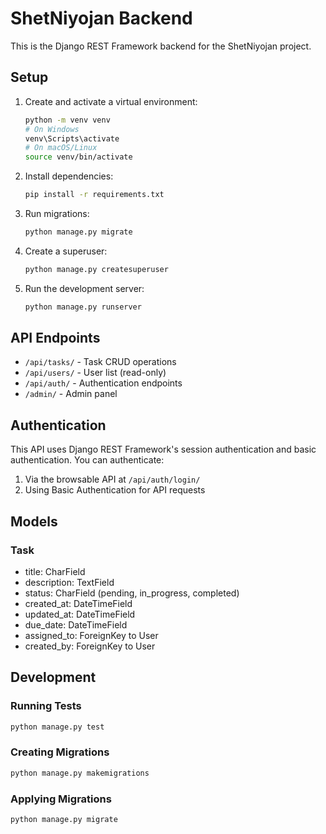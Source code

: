 # ShetNiyojan Backend

This is the Django REST Framework backend for the ShetNiyojan project.

## Setup

1. Create and activate a virtual environment:
   ```bash
   python -m venv venv
   # On Windows
   venv\Scripts\activate
   # On macOS/Linux
   source venv/bin/activate
   ```

2. Install dependencies:
   ```bash
   pip install -r requirements.txt
   ```

3. Run migrations:
   ```bash
   python manage.py migrate
   ```

4. Create a superuser:
   ```bash
   python manage.py createsuperuser
   ```

5. Run the development server:
   ```bash
   python manage.py runserver
   ```

## API Endpoints

- `/api/tasks/` - Task CRUD operations
- `/api/users/` - User list (read-only)
- `/api/auth/` - Authentication endpoints
- `/admin/` - Admin panel

## Authentication

This API uses Django REST Framework's session authentication and basic authentication.
You can authenticate:
1. Via the browsable API at `/api/auth/login/`
2. Using Basic Authentication for API requests

## Models

### Task
- title: CharField
- description: TextField
- status: CharField (pending, in_progress, completed)
- created_at: DateTimeField
- updated_at: DateTimeField
- due_date: DateTimeField
- assigned_to: ForeignKey to User
- created_by: ForeignKey to User

## Development

### Running Tests
```bash
python manage.py test
```

### Creating Migrations
```bash
python manage.py makemigrations
```

### Applying Migrations
```bash
python manage.py migrate
``` 